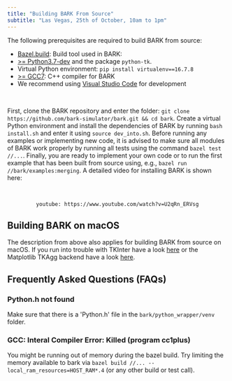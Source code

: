 ```yaml
---
title: "Building BARK From Source"
subtitle: "Las Vegas, 25th of October, 10am to 1pm"
---
```

The following prerequisites are required to build BARK from source:

* [Bazel.build](https://bazel.build/): Build tool used in BARK:
* [>= Python3.7-dev](https://www.python.org/downloads/) and the package `python-tk`.
* Virtual Python environment: `pip install virtualenv==16.7.8`
* [>= GCC7](https://gcc.gnu.org/gcc-7/): C++ compiler for BARK
* We recommend using [Visual Studio Code](https://code.visualstudio.com/) for development


<br />

First, clone the BARK repository and enter the folder: `git clone https://github.com/bark-simulator/bark.git && cd bark`.
Create a virtual Python environment and install the dependencies of BARK by running `bash install.sh` and enter it using `source dev_into.sh`.
Before running any examples or implementing new code, it is advised to make sure all modules of BARK work properly by running all tests using the command `bazel test //...`.
Finally, you are ready to implement your own code or to run the first example that has been built from source using, e.g., `bazel run //bark/examples:merging`.
A detailed video for installing BARK is shown here:

<br />

<div align="center">

`youtube: https://www.youtube.com/watch?v=U2qRn_ERVsg`

</div>

## Building BARK on macOS

The description from above also applies for building BARK from source on macOS.
If you run into trouble with TKInter have a look [here](https://stackoverflow.com/questions/60469202/unable-to-install-tkinter-with-pyenv-pythons-on-macos) or the Matplotlib TKAgg backend have a look [here](https://stackoverflow.com/questions/21784641/installation-issue-with-matplotlib-python).


## Frequently Asked Questions (FAQs)

### Python.h not found
Make sure that there is a 'Python.h' file in the `bark/python_wrapper/venv` folder.

### GCC: Interal Compiler Error: Killed (program cc1plus)
You might be running out of memory during the bazel build.
Try limiting the memory available to bark via
`bazel build //... --local_ram_resources=HOST_RAM*.4` (or any other build or test call).